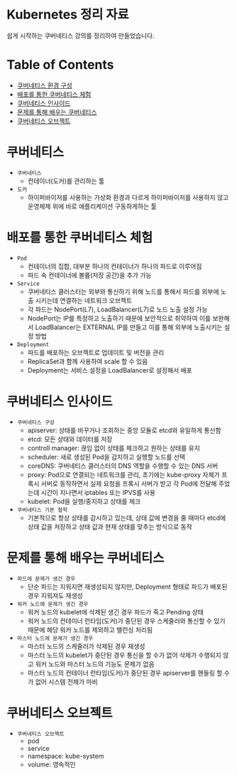 # Kubernetes 정리 자료
쉽게 시작하는 쿠버네티스 강의를 정리하여 만들었습니다.

Table of Contents
=================
<!--ts-->
   * [쿠버네티스 환경 구성](#쿠버네티스-환경-구성)
   * [배포를 통한 쿠버네티스 체험](#배포를-통한-쿠버네티스-체험)
   * [쿠버네티스 인사이드](#쿠버네티스-인사이드)
   * [문제를 통해 배우는 쿠버네티스](#문제를-통해-배우는-쿠버네티스)
   * [쿠버네티스 오브젝트](#쿠버네티스-오브젝트)
<!--te-->

쿠버네티스
=======
- `쿠버네티스`
  - 컨테이너(도커)를 관리하는 툴
- `도커`
  - 하이퍼바이저를 사용하는 가상화 환경과 다르게 하이퍼바이저를 사용하지 않고 운영체제 위에 바로 애플리케이션 구동하게하는 툴

배포를 통한 쿠버네티스 체험
=======
- `Pod`
  - 컨테이너의 집합, 대부분 하나의 컨테이너가 하나의 파드로 이루어짐
  - 파드 속 컨테이너에 볼륨(저장 공간)을 추가 가능
- `Service`
  - 쿠버네티스 클러스터는 외부와 통신하기 위해 노드를 통해서 파드를 외부에 노출 시키는데 연결하는 네트워크 오브젝트
  - 각 파드는 NodePort(L7), LoadBalancer(L7)로 노드 노출 설정 가능
  - NodePort는 IP를 특정하고 노출하기 때문에 보안적으로 취약하여 이를 보완해서 LoadBalancer는 EXTERNAL IP를 만들고 이를 통해 외부에 노출시키는 설정 방법
- `Deployment`
  - 파드를 배포하는 오브젝트로 업데이트 및 버전을 관리
  - ReplicaSet과 함께 사용하여 scale 할 수 있음
  - Deployment는 서비스 설정을 LoadBalancer로 설정해서 배포

쿠버네티스 인사이드
=======
- `쿠버네티스 구성`
  - apiserver: 상태를 바꾸거나 조회하는 중앙 모듈로 etcd와 유일하게 통신함
  - etcd: 모든 상태와 데이터를 저장
  - controll manager: 끊임 없이 상태를 체크하고 원하는 상태를 유지
  - scheduler: 새로 생성된 Pod을 감지하고 실행할 노드를 선택
  - coreDNS: 쿠버네티스 클러스터의 DNS 역할을 수행할 수 있는 DNS 서버
  - proxy: Pod으로 연결되는 네트워크를 관리, 초기에는 kube-proxy 자체가 프록시 서버로 동작하면서 실제 요청을 프록시 서버가 받고 각 Pod에 전달해 주었는데 시간이 지나면서 iptables 또는 IPVS를 사용
  - kubelet: Pod을 실행/중지하고 상태를 체크
- `쿠버네티스 기본 철학`
  - 기본적으로 항상 상태를 감시하고 있는데, 상태 값에 변경을 줄 때마다 etcd에 상태 값을 저장하고 상태 값과 현재 상태를 맞추는 방식으로 동작

문제를 통해 배우는 쿠버네티스
=======
- `파드에 문제가 생긴 경우`
  - 단순 파드는 지워지면 재생성되지 않지만, Deployment 형태로 파드가 배포된 경우 지워져도 재생성
- `워커 노드에 문제가 생긴 경우`
  - 워커 노드의 kubelet에 삭제된 생긴 경우 파드가 죽고 Pending 상태
  - 워커 노드의 컨테이너 런타임(도커)가 중단된 경우 스케줄러와 통신할 수 있기 때문에 해당 워커 노드를 제외하고 밸런싱 처리됨
- `마스터 노드에 문제가 생긴 경우`
  - 마스터 노드의 스케줄러가 삭제된 경우 재생성
  - 마스터 노드의 kubelet가 중단된 경우 통신을 할 수가 없어 삭제가 수행되지 않고 워커 노드와 마스터 노드의 기능도 문제가 없음
  - 마스터 노드의 컨테이너 런타임(도커)가 중단된 경우 apiserver를 핸들링 할 수가 없어 시스템 전체가 마비

쿠버네티스 오브젝트
=======
- `쿠버네티스 오브젝트`
  - pod
  - service
  - namespace: kube-system
  - volume: 영속적인 
